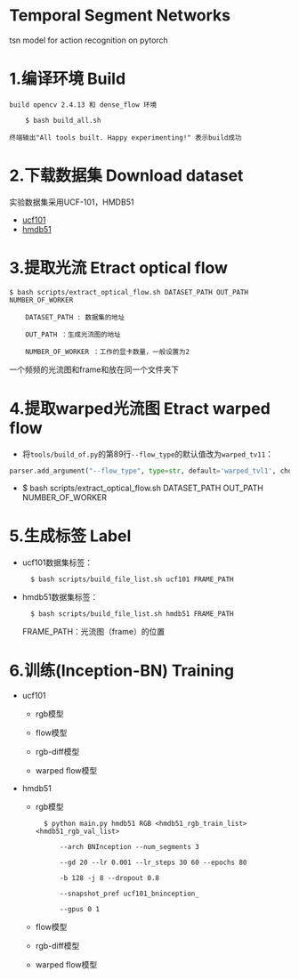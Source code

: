 # Temporal Segment Networks
tsn model for action recognition on pytorch

1.编译环境 Build
=
	
	build opencv 2.4.13 和 dense_flow 环境

		$ bash build_all.sh
		
	终端输出"All tools built. Happy experimenting!" 表示build成功

2.下载数据集 Download dataset
=
实验数据集采用UCF-101，HMDB51
* [ucf101][UCF101]
* [hmdb51][HMDB51]

3.提取光流 Etract optical flow
=
	$ bash scripts/extract_optical_flow.sh DATASET_PATH OUT_PATH NUMBER_OF_WORKER
	
		DATASET_PATH : 数据集的地址
	
		OUT_PATH ：生成光流图的地址
	
		NUMBER_OF_WORKER ：工作的显卡数量，一般设置为2

一个频频的光流图和frame和放在同一个文件夹下
	
4.提取warped光流图 Etract warped flow
=

* 将`tools/build_of.py`的第89行`--flow_type`的默认值改为`warped_tv11`：

```python
parser.add_argument("--flow_type", type=str, default='warped_tvl1', choices=['tvl1', 'warp_tvl1'])
```

* $ bash scripts/extract_optical_flow.sh DATASET_PATH OUT_PATH NUMBER_OF_WORKER

5.生成标签 Label
=
* ucf101数据集标签：

		$ bash scripts/build_file_list.sh ucf101 FRAME_PATH

* hmdb51数据集标签：

		$ bash scripts/build_file_list.sh hmdb51 FRAME_PATH
	
	FRAME_PATH：光流图（frame）的位置
	
6.训练(Inception-BN) Training
=
* ucf101
	* rgb模型
	
	* flow模型
	
	* rgb-diff模型
	
	* warped flow模型

* hmdb51
	* rgb模型
		
			$ python main.py hmdb51 RGB <hmdb51_rgb_train_list> <hmdb51_rgb_val_list> 
		
				--arch BNInception --num_segments 3 
		
				--gd 20 --lr 0.001 --lr_steps 30 60 --epochs 80 
		
				-b 128 -j 8 --dropout 0.8 
		
				--snapshot_pref ucf101_bninception_ 
		
				--gpus 0 1
		
	* flow模型
	
	* rgb-diff模型
	
	* warped flow模型

[ucf101]:http://crcv.ucf.edu/data/UCF101.php
[hmdb51]:http://serre-lab.clps.brown.edu/resource/hmdb-a-large-human-motion-database/

